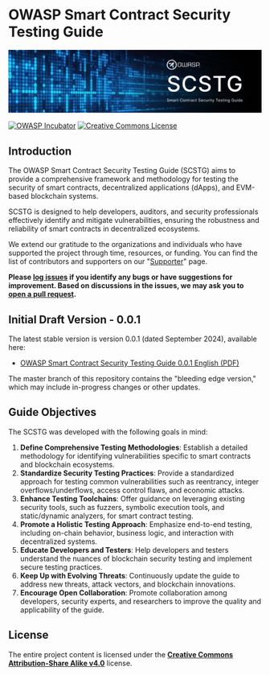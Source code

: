 # OWASP Smart Contract Security Testing Guide

<img src="assets/images/scstg-banner.png" width="700px">

[![OWASP Incubator](https://img.shields.io/badge/owasp-incubator-blue.svg)](https://owasp.org/owasp-scstg)
[![Creative Commons License](https://img.shields.io/badge/License-CC%20BY--SA%204.0-orange.svg)](https://creativecommons.org/licenses/by-sa/4.0/ "CC BY-SA 4.0")

## Introduction

The OWASP Smart Contract Security Testing Guide (SCSTG) aims to provide a comprehensive framework and methodology for testing the security of smart contracts, decentralized applications (dApps), and EVM-based blockchain systems.

SCSTG is designed to help developers, auditors, and security professionals effectively identify and mitigate vulnerabilities, ensuring the robustness and reliability of smart contracts in decentralized ecosystems.

We extend our gratitude to the organizations and individuals who have supported the project through time, resources, or funding. You can find the list of contributors and supporters on our "[Supporter](https://github.com/OWASP/owasp-scstg/blob/main/SUPPORTERS.md)" page.

**Please [log issues](https://github.com/OWASP/owasp-scstg/issues) if you identify any bugs or have suggestions for improvement. Based on discussions in the issues, we may ask you to [open a pull request](https://github.com/OWASP/owasp-scstg/pulls).**

## Initial Draft Version - 0.0.1

The latest stable version is version 0.0.1 (dated September 2024), available here:

* [OWASP Smart Contract Security Testing Guide 0.0.1 English (PDF)](https://github.com/OWASP/owasp-scstg/releases/download/v0.0.1/OWASP_Smart_Contract_Security_Testing_Guide_v0.0.1.pdf)

The master branch of this repository contains the "bleeding edge version," which may include in-progress changes or other updates.

## Guide Objectives

The SCSTG was developed with the following goals in mind:

1. **Define Comprehensive Testing Methodologies**: Establish a detailed methodology for identifying vulnerabilities specific to smart contracts and blockchain ecosystems.
2. **Standardize Security Testing Practices**: Provide a standardized approach for testing common vulnerabilities such as reentrancy, integer overflows/underflows, access control flaws, and economic attacks.
3. **Enhance Testing Toolchains**: Offer guidance on leveraging existing security tools, such as fuzzers, symbolic execution tools, and static/dynamic analyzers, for smart contract testing.
4. **Promote a Holistic Testing Approach**: Emphasize end-to-end testing, including on-chain behavior, business logic, and interaction with decentralized systems.
5. **Educate Developers and Testers**: Help developers and testers understand the nuances of blockchain security testing and implement secure testing practices.
6. **Keep Up with Evolving Threats**: Continuously update the guide to address new threats, attack vectors, and blockchain innovations.
7. **Encourage Open Collaboration**: Promote collaboration among developers, security experts, and researchers to improve the quality and applicability of the guide.

## License

The entire project content is licensed under the **[Creative Commons Attribution-Share Alike v4.0](LICENSE.md)** license.
